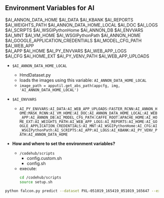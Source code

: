 
## Environment Variables for AI

$AI_ANNON_DATA_HOME                 $AI_DATA                            $AI_KBANK                           $AI_REPORTS                         $AI_WEIGHTS_PATH
$AI_ANNON_DATA_HOME_LOCAL           $AI_DOC                             $AI_LOGS                            $AI_SCRIPTS                         $AI_WSGIPythonHome
$AI_ANNON_DB                        $AI_ENVVARS                         $AI_MNT                             $AI_VM_HOME                         $AI_WSGIPythonPath
$AI_ANNON_HOME                      $AI_GOOGLE_APPLICATION_CREDENTIALS  $AI_MODEL_CFG_PATH                  $AI_WEB_APP                         
$AI_APP                             $AI_HOME                            $AI_PY_ENVVARS                      $AI_WEB_APP_LOGS                    
$AI_CFG                             $AI_HOME_EXT                        $AI_PY_VENV_PATH                    $AI_WEB_APP_UPLOADS                 

* `$AI_ANNON_DATA_HOME_LOCAL`
  * HmdDataset.py
  * loads the images using this variable: `AI_ANNON_DATA_HOME_LOCAL`
  * `image_path = apputil.get_abs_path(appcfg, img, 'AI_ANNON_DATA_HOME_LOCAL')`
* `$AI_ENVVARS`
  * `AI_PY_ENVVARS:AI_DATA:AI_WEB_APP_UPLOADS:FASTER_RCNN:AI_ANNON_HOME:MASK_RCNN:AI_VM_HOME:AI_DOC:AI_ANNON_DATA_HOME_LOCAL:AI_WEB_APP:AI_ANNON_DB:AI_MODEL_CFG_PATH:CAFFE_ROOT:APACHE_HOME:AI_HOME_EXT:AI_WEIGHTS_PATH:AI_WEB_APP_LOGS:AI_REPORTS:AI_HOME:AI_GOOGLE_APPLICATION_CREDENTIALS:AI_MNT:AI_WSGIPythonHome:AI_CFG:AI_WSGIPythonPath:AI_SCRIPTS:AI_APP:AI_LOGS:AI_KBANK:AI_PY_VENV_PATH:AI_ANNON_DATA_HOME`


* **How and where to set the environment variables?**
  * `/codehub/scripts`
    * config.custom.sh
    * config.sh
  * execute:
    ```bash
    cd /codehub/scripts
    source setup.sh
    ```

```bash
python falcon.py predict --dataset PXL-051019_165419_051019_165647 --exp predict-1030d743-e70c-41ce-9864-7337e104f9db --path /aimldl-dat/samples/Trafic_Signs/100818_144130_16717_zed_l_623.jpg
```
